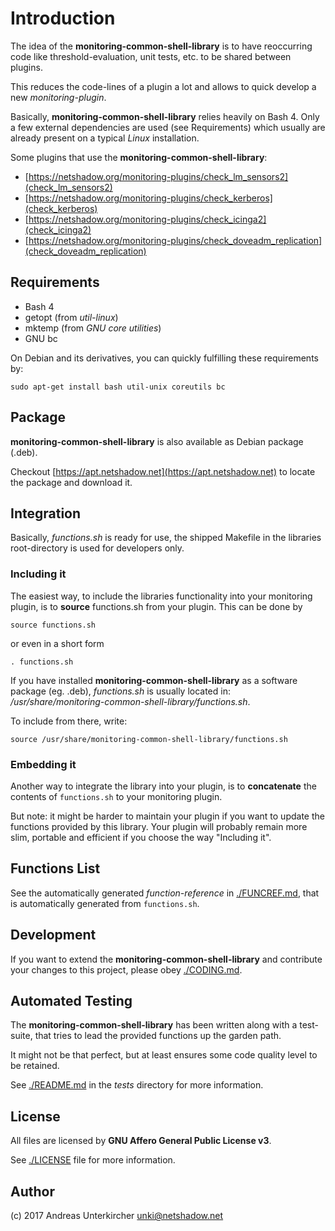 # Introduction

The idea of the **monitoring-common-shell-library** is to have reoccurring code
like threshold-evaluation, unit tests, etc. to be shared between plugins.

This reduces the code-lines of a plugin a lot and allows to quick develop a new
*monitoring-plugin*.

Basically, **monitoring-common-shell-library** relies heavily on Bash 4. Only
a few external dependencies are used (see Requirements) which usually are
already present on a typical _Linux_ installation.

Some plugins that use the **monitoring-common-shell-library**:

* [https://netshadow.org/monitoring-plugins/check_lm_sensors2](check_lm_sensors2)
* [https://netshadow.org/monitoring-plugins/check_kerberos](check_kerberos)
* [https://netshadow.org/monitoring-plugins/check_icinga2](check_icinga2)
* [https://netshadow.org/monitoring-plugins/check_doveadm_replication](check_doveadm_replication)

## Requirements

* Bash 4
* getopt (from _util-linux_)
* mktemp (from _GNU core utilities_)
* GNU bc

On Debian and its derivatives, you can quickly fulfilling these requirements by:

    sudo apt-get install bash util-unix coreutils bc

## Package

**monitoring-common-shell-library** is also available as Debian package (.deb).

Checkout [https://apt.netshadow.net](https://apt.netshadow.net) to locate the
package and download it.

## Integration

Basically, _functions.sh_ is ready for use, the shipped Makefile in the libraries
root-directory is used for developers only.

### Including it

The easiest way, to include the libraries functionality into your monitoring
plugin, is to **source** functions.sh from your plugin. This can be done by

    source functions.sh

or even in a short form

    . functions.sh

If you have installed **monitoring-common-shell-library** as a software package
(eg. .deb), *functions.sh* is usually located in:
 _/usr/share/monitoring-common-shell-library/functions.sh_.

To include from there, write:

    source /usr/share/monitoring-common-shell-library/functions.sh

### Embedding it

Another way to integrate the library into your plugin, is to **concatenate** the
contents of `functions.sh` to your monitoring plugin.

But note: it might be harder to maintain your plugin if you want to update the
functions provided by this library. Your plugin will probably remain more slim,
portable and efficient if you choose the way "Including it".

## Functions List

See the automatically generated *function-reference* in [./FUNCREF.md](FUNCREF.md),
that is automatically generated from `functions.sh`.

## Development

If you want to extend the **monitoring-common-shell-library** and contribute your
changes to this project, please obey [./CODING.md](CODING.md).

## Automated Testing

The **monitoring-common-shell-library** has been written along with a test-suite,
that tries to lead the provided functions up the garden path.

It might not be that perfect, but at least ensures some code quality level to be
retained.

See [./README.md](README.md) in the _tests_ directory for more information.

## License

All files are licensed by **GNU Affero General Public License v3**.

See [./LICENSE](LICENSE) file for more information.

## Author

(c) 2017 Andreas Unterkircher <unki@netshadow.net>
